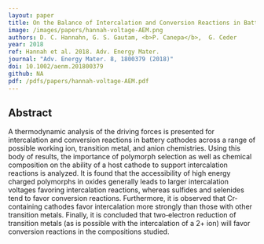 ```yaml
---
layout: paper
title: On the Balance of Intercalation and Conversion Reactions in Battery Cathodes
image: /images/papers/hannah-voltage-AEM.png
authors: D. C. Hannahn, G. S. Gautam, <b>P. Canepa</b>,  G. Ceder
year: 2018
ref: Hannah et al. 2018. Adv. Energy Mater.
journal: "Adv. Energy Mater. 8, 1800379 (2018)"
doi: 10.1002/aenm.201800379 
github: NA
pdf: /pdfs/papers/hannah-voltage-AEM.pdf
---
```


## Abstract

A thermodynamic analysis of the driving forces is presented for intercalation and conversion reactions in battery cathodes across a range of possible working ion, transition metal, and anion chemistries. Using this body of results, the importance of polymorph selection as well as chemical composition on the ability of a host cathode to support intercalation reactions is analyzed. It is found that the accessibility of high energy charged polymorphs in oxides generally leads to larger intercalation voltages favoring intercalation reactions, whereas sulfides and selenides tend to favor conversion reactions. Furthermore, it is observed that Cr‐containing cathodes favor intercalation more strongly than those with other transition metals. Finally, it is concluded that two‐electron reduction of transition metals (as is possible with the intercalation of a 2+ ion) will favor conversion reactions in the compositions studied.

